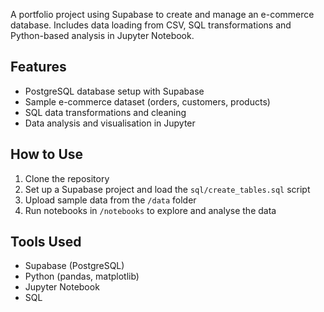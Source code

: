 A portfolio project using Supabase to create and manage an e-commerce database. Includes data loading from CSV, SQL transformations and Python-based analysis in Jupyter Notebook.

## Features
- PostgreSQL database setup with Supabase
- Sample e-commerce dataset (orders, customers, products)
- SQL data transformations and cleaning
- Data analysis and visualisation in Jupyter

## How to Use
1. Clone the repository
2. Set up a Supabase project and load the `sql/create_tables.sql` script
3. Upload sample data from the `/data` folder
4. Run notebooks in `/notebooks` to explore and analyse the data

## Tools Used
- Supabase (PostgreSQL)
- Python (pandas, matplotlib)
- Jupyter Notebook
- SQL
